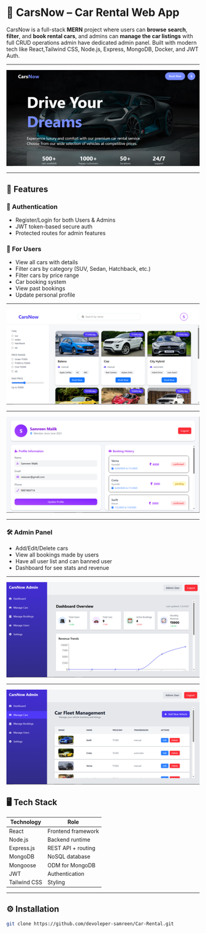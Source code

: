 # 🚗 CarsNow – Car Rental Web App

CarsNow is a full-stack **MERN** project where users can **browse** **search**, **filter**, and **book rental cars**, and admins can **manage the car listings** with full CRUD operations admin have dedicated admin panel. Built with modern tech like React,Tailwind CSS, Node.js, Express, MongoDB, Docker, and JWT Auth.

---

![CarsNow Banner](./Frontend/src/assets/banner.PNG)

---

## 🌟 Features

### 🔐 Authentication

- Register/Login for both Users & Admins
- JWT token-based secure auth
- Protected routes for admin features

### 👥 For Users

- View all cars with details
- Filter cars by category (SUV, Sedan, Hatchback, etc.)
- Filter cars by price range
- Car booking system
- View past bookings
- Update personal profile

---

![Cars Listing](./Frontend/src/assets/user.PNG)

---

![User Dashboard](./Frontend/src/assets/user2.PNG)

---

### 🛠️ Admin Panel

- Add/Edit/Delete cars
- View all bookings made by users
- Have all user list and can banned user
- Dashboard for see stats and revenue

---

![Admin Dashboard](./Frontend/src/assets/admin1.PNG)

---

![Car Management](./Frontend/src/assets/admin2.PNG)

## 🖥️ Tech Stack

| Technology   | Role               |
| ------------ | ------------------ |
| React        | Frontend framework |
| Node.js      | Backend runtime    |
| Express.js   | REST API + routing |
| MongoDB      | NoSQL database     |
| Mongoose     | ODM for MongoDB    |
| JWT          | Authentication     |
| Tailwind CSS | Styling            |

---

## ⚙️ Installation

```bash
git clone https://github.com/devoleper-samreen/Car-Rental.git
```

